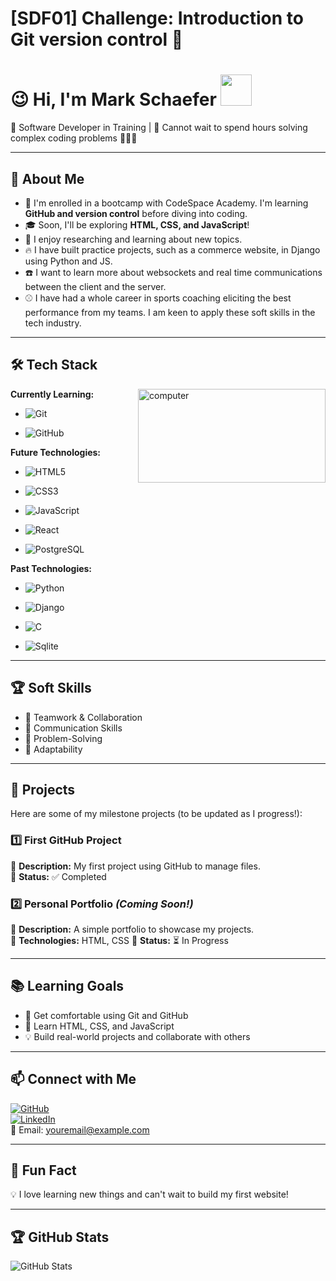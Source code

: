 # [SDF01] Challenge: Introduction to Git version control :milky_way:

# :wink: Hi, I'm Mark Schaefer <img src="https://user-images.githubusercontent.com/74038190/216120981-b9507c36-0e04-4469-8e27-c99271b45ba5.png" width="50">


<!-- Full stack developer(of pancakes lol) -->
:pancakes: Software Developer in Training | :eyes: Cannot wait to spend hours solving complex coding problems :bug::mechanic:

---

## 🎯 About Me <!-- Personalized this information -->

- :brain: I'm enrolled in a bootcamp with CodeSpace Academy. I'm learning **GitHub and version control** before diving into coding.
- 🎓 Soon, I'll be exploring **HTML, CSS, and JavaScript**!
- :book: I enjoy researching and learning about new topics.
- 🔥 I have built practice projects, such as a commerce website, in Django using Python and JS.
- :phone: I want to learn more about websockets and real time communications between the client and the server.
- :baseball: I have had a whole career in sports coaching eliciting the best performance from my teams. I am keen to apply these soft skills in the tech industry.

---

## 🛠️ Tech Stack
<!-- Photo source: https://giphy.com/gifs/90s-80s-illustration-l0HlNaQ6gWfllcjDO Code source: https://medium.com/geekculture/displaying-visuals-with-markdown-c39f2495e146 -->
<div style="float: right; margin-left: 10px;"> <!-- Used chat gpt to get the float styling -->
  <img height="150" width="300" alt="computer" src="https://media.giphy.com/media/l0HlNaQ6gWfllcjDO/giphy.gif"><br>
</div>

**Currently Learning:**

- ![Git](https://img.shields.io/badge/-Git-F05032?style=flat&logo=git&logoColor=white)

- ![GitHub](https://img.shields.io/badge/-GitHub-181717?style=flat-circle&logo=github)

**Future Technologies:**

- ![HTML5](https://img.shields.io/badge/-HTML5-black?style=flat-circle&logo=html5&logoColor=white)

- ![CSS3](https://img.shields.io/badge/-CSS3-black?style=flat-circle&logo=css3)

- ![JavaScript](https://img.shields.io/badge/-JavaScript-black?style=flat-circle&logo=javascript)

- ![React](https://img.shields.io/badge/-React-black?style=flat-circle&logo=react)

- ![PostgreSQL](https://img.shields.io/badge/-PostgreSQL-black?style=flat-circle&logo=postgresql)


**Past Technologies:**
- ![Python](https://img.shields.io/badge/-Python-black?style=flat-circle&logo=python)

- ![Django](https://img.shields.io/badge/-Django-black?style=flat-circle&logo=django)

- ![C](https://img.shields.io/badge/-C-black?style=flat-circle&logo=c)

- ![Sqlite](https://img.shields.io/badge/-Sqlite-black?style=flat-circle&logo=sqlite)

---

## 🏆 Soft Skills

- 🤝 Teamwork & Collaboration
- 📢 Communication Skills
- 🎯 Problem-Solving
- 🚀 Adaptability

---

## 📌 Projects

Here are some of my milestone projects (to be updated as I progress!):

### **1️⃣ First GitHub Project**

🔹 **Description:** My first project using GitHub to manage files.  
🔹 **Status:** ✅ Completed

### **2️⃣ Personal Portfolio** _(Coming Soon!)_

🔹 **Description:** A simple portfolio to showcase my projects.  
🔹 **Technologies:** HTML, CSS
🔹 **Status:** ⏳ In Progress

---

## 📚 Learning Goals

- 🚀 Get comfortable using Git and GitHub
- 🎨 Learn HTML, CSS, and JavaScript
- 💡 Build real-world projects and collaborate with others

---

## 📫 Connect with Me

[![GitHub](https://img.shields.io/badge/-GitHub-181717?style=flat&logo=github&logoColor=white)](https://github.com/yourusername)  
[![LinkedIn](https://img.shields.io/badge/-LinkedIn-blue?style=flat&logo=linkedin&logoColor=white)](https://linkedin.com/in/yourprofile)  
📧 Email: [youremail@example.com](mailto:youremail@example.com)

---

## 🚀 Fun Fact

💡 I love learning new things and can't wait to build my first website!

---

## 🏆 GitHub Stats

![GitHub Stats](https://github-readme-stats.vercel.app/api?username=yourusername&show_icons=true&theme=radical)
